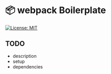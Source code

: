 # 📦 webpack Boilerplate

[![License: MIT](https://img.shields.io/badge/License-MIT-blue.svg)](https://opensource.org/licenses/MIT)

## TODO
- description
- setup
- dependencies